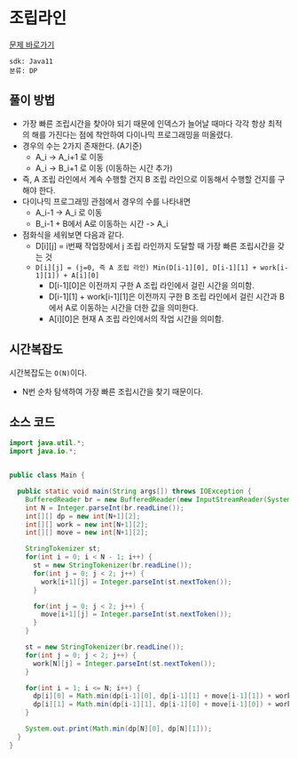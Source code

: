 # 조립라인

[문제 바로가기](https://softeer.ai/practice/info.do?idx=1&eid=395&sw_prbl_sbms_sn=146249)

    sdk: Java11
    분류: DP

## 풀이 방법

- 가장 빠른 조립시간을 찾아야 되기 때문에 인덱스가 늘어날 때마다 각각 항상 최적의 해를 가진다는 점에 착안하여 다이나믹 프로그래밍을 떠올렸다.
- 경우의 수는 2가지 존재한다. (A기준)
  - A_i -> A_i+1 로 이동
  - A_i -> B_i+1 로 이동 (이동하는 시간 추가)
- 즉, A 조립 라인에서 계속 수행할 건지 B 조립 라인으로 이동해서 수행할 건지를 구해야 한다.
- 다이나믹 프로그래밍 관점에서 경우의 수를 나타내면
  - A_i-1 -> A_i 로 이동
  - B_i-1 + B에서 A로 이동하는 시간 -> A_i
- 점화식을 세워보면 다음과 같다.
  - D[i][j] = i번째 작업장에서 j 조립 라인까지 도달할 때 가장 빠른 조립시간을 갖는 것
  - `D[i][j] = (j=0, 즉 A 조립 라인) Min(D[i-1][0], D[i-1][1] + work[i-1][1]) + A[i][0]`
    - D[i-1][0]은 이전까지 구한 A 조립 라인에서 걸린 시간을 의미함.
    - D[i-1][1] + work[i-1][1]은 이전까지 구한 B 조립 라인에서 걸린 시간과 B에서 A로 이동하는 시간을 더한 값을 의미한다.
    - A[i][0]은 현재 A 조립 라인에서의 작업 시간을 의미함.

## 시간복잡도

시간복잡도는 `O(N)`이다.
  - N번 순차 탐색하여 가장 빠른 조립시간을 찾기 때문이다.

## 소스 코드
```java
import java.util.*;
import java.io.*;


public class Main {

  public static void main(String args[]) throws IOException {
    BufferedReader br = new BufferedReader(new InputStreamReader(System.in));
    int N = Integer.parseInt(br.readLine());
    int[][] dp = new int[N+1][2];
    int[][] work = new int[N+1][2];
    int[][] move = new int[N+1][2];

    StringTokenizer st;
    for(int i = 0; i < N - 1; i++) {
      st = new StringTokenizer(br.readLine());
      for(int j = 0; j < 2; j++) {
        work[i+1][j] = Integer.parseInt(st.nextToken());
      }

      for(int j = 0; j < 2; j++) {
        move[i+1][j] = Integer.parseInt(st.nextToken());
      }
    }

    st = new StringTokenizer(br.readLine());
    for(int j = 0; j < 2; j++) {
      work[N][j] = Integer.parseInt(st.nextToken());
    }

    for(int i = 1; i <= N; i++) {
      dp[i][0] = Math.min(dp[i-1][0], dp[i-1][1] + move[i-1][1]) + work[i][0];
      dp[i][1] = Math.min(dp[i-1][1], dp[i-1][0] + move[i-1][0]) + work[i][1];
    }

    System.out.print(Math.min(dp[N][0], dp[N][1]));
  }
}
```
